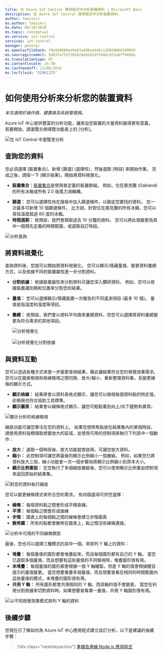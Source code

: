 ```yaml
---
title: 在 Azure IoT Central 應用程式中分析裝置資料 | Microsoft Docs
description: 在 Azure IoT Central 應用程式中分析裝置資料。
author: lmasieri
ms.author: lmasieri
ms.date: 09/18/2018
ms.topic: conceptual
ms.service: iot-central
services: iot-central
manager: peterpr
ms.openlocfilehash: f0e589689ae9a63ad90a4449c120938066309050
ms.sourcegitcommit: 5d837a7557363424e0183d5f04dcb23a8ff966bb
ms.translationtype: HT
ms.contentlocale: zh-TW
ms.lasthandoff: 12/06/2018
ms.locfileid: "52961275"
---
```

# <a name="how-to-use-analytics-to-analyze-your-device-data"></a>如何使用分析來分析您的裝置資料


*本文適用於操作員、建置員及系統管理員。*


Azure IoT 中心提供豐富的分析功能，讓來自您裝置的大量資料變得更有意義。 若要開始，請瀏覽左側導覽功能表上的 [分析]。 

  ![在 IoT Central 中瀏覽至分析](media/howto-create-analytics/analytics-navigation.png)

## <a name="querying-your-data"></a>查詢您的資料

您必須選擇 [裝置集合]、新增 [篩選] (選擇性)，然後選取 [時段] 來開始作業。 完成之後，請按一下 [顯示結果]，開始將資料視覺化。


* **裝置集合：**[裝置集合](howto-use-device-sets.md)是使用者定義的裝置群組。 例如，位在奧克蘭 (Oakland) 的所有冰箱或所有 2.0 版風力渦輪機。

<!---
to-do: confirm if 10 is the max number of filters
to-do: do we need to explain how fiters work?
--->

* **篩選：** 您可以選擇性地在搜尋中加入篩選條件，以鎖定您要找的資料。 您一次最多可新增 10 個篩選條件。 比方說，針對位在奧克蘭的所有冰箱，您可以尋找溫度超過 60 度的冰箱。 
* **時間週期：** 依預設，我們會擷取過去 10 分鐘的資料。 您可以將此值變更為其中一個預先定義的時間範圍，或選取自訂時段。 

 ![分析查詢](media/howto-create-analytics/analytics-query.png)

## <a name="visualizing-your-data"></a>將資料視覺化

查詢資料後，您就可以開始將資料視覺化。 您可以顯示/隱藏量值、變更資料彙總方式，以及依據不同的裝置屬性進一步分割資料。  

* **分割依據：** 依據裝置屬性來分割資料可讓您深入鑽研資料。 例如，您可以依據裝置識別碼和位置來分割您的結果。
<!---
to-do: confirm if 10 is the max number of measurements
--->
* **量值：** 您可以選擇顯示/隱藏裝置一次報告的不同遙測項目 (最多 10 個)。 量值是指溫度和溼度等項目。 
* **彙總：** 依預設，我們會以資料平均值來彙總資料，但您可以選擇將資料彙總變更為符合需求的其他項目。 

   ![分析視覺化](media/howto-create-analytics/analytics-visualize.png) <br/><br/>
   ![分析視覺化分割依據](media/howto-create-analytics/analytics-splitby.png)

## <a name="interacting-with-your-data"></a>與資料互動

您可以透過各種方式來進一步變更查詢結果，藉此讓結果符合您的視覺效果需求。 您可以在圖表檢視和格線檢視之間切換、放大/縮小、重新整理資料集，及變更線條的顯示方式。

* **顯示格線：** 結果將會以資料表格式顯示，讓您可以檢視每個資料點的特定值。 此檢視也符合協助工具標準。 
* **顯示圖表：** 結果會以線條格式顯示，讓您可輕鬆看到向上/向下趨勢和異常。 

 ![顯示分析的格線檢視](media/howto-create-analytics/analytics-showgrid.png)

縮放功能可讓您專注在您的資料上。 如果您想將焦點放在結果集內的某個時段，請使用資料指標擷取想要放大的區域，並使用可用的控制項來執行下列其中一個動作：
* **放大：** 選取一個時段後，放大功能就會啟用，可讓您放大資料。
* **縮小：** 此控制項可讓您將最後的顯示比例縮小一個層級。 例如，如果您已將資料放大三倍，縮小功能會一次一個步驟地將顯示比例縮小到原本大小。
* **顯示比例重設：** 在您執行了多個縮放層級後，您可以使用顯示比例重設控制項來返回原始的結果集。 

 ![對您的資料執行縮放](media/howto-create-analytics/analytics-zoom.png)


您可以變更線條樣式來符合您的需求。 有四個選項可供您選擇：
* **線條：** 每個資料點之間會形成平穩直線。 
* **平滑：** 每個點之間會形成曲線
* **步階：** 圖表上的每個點之間的線條會建立步階圖表
* **散佈圖：** 所有的點都會散佈在圖表上，點之間沒有線條連接。 

 ![分析中可用的不同線條類型](media/howto-create-analytics/analytics-linetypes.png)

最後，您也可以選擇三種模式的其中一個，來排列 Y 軸上的資料：

* **堆疊：** 每個量值的圖形都會堆疊起來，而且每個圖形都有自己的 Y 軸。 當您已選取多個量值，而且想要有這些量值的不同檢視時，堆疊圖形很有用。
* **未堆疊：** 每個量值的圖形都會根據一個 Y 軸繪製，但是 Y 軸的值會根據醒目提示的量值變更。 當您想要重疊多個量值，而且想要查看在相同的時間範圍內這些量值的模式，未堆疊的圖形很有用。
* **共用 Y 軸：** 所有圖形都會共用相同的 Y 軸，而該軸的值不會變更。 當您在利用分割依據來切割資料時，如果想要查看單一量值，共用 Y 軸圖形很有用。

 ![以不同視覺效果模式排列 Y 軸的資料](media/howto-create-analytics/analytics-yaxis.png)

## <a name="next-steps"></a>後續步驟

您現在已了解如何為 Azure IoT 中心應用程式建立自訂分析，以下是建議的後續步驟：

> [!div class="nextstepaction"]
> [準備及連線 Node.js 應用程式](howto-connect-nodejs.md)